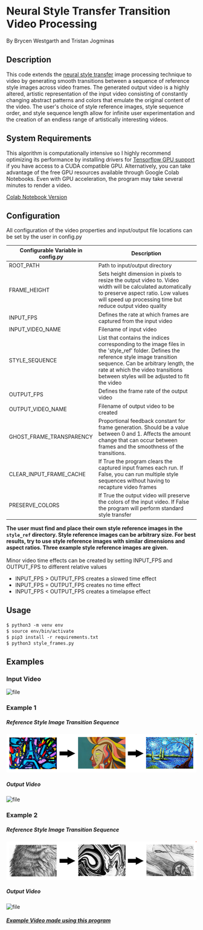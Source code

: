 # Neural Style Transfer Transition Video Processing
By Brycen Westgarth and Tristan Jogminas

## Description
This code extends the [neural style transfer](https://www.tensorflow.org/tutorials/generative/style_transfer) 
image processing technique to video
by generating smooth transitions between a sequence of 
reference style images across video frames. The generated output 
video is a highly altered, artistic representation of the input
video consisting of constantly changing abstract patterns and colors
that emulate the original content of the video. The user's choice
of style reference images, style sequence order, and style sequence
length allow for infinite user experimentation and the creation of 
an endless range of artistically interesting videos.


## System Requirements
This algorithm is computationally intensive so I highly 
recommend optimizing its performance by installing drivers for 
[Tensorflow GPU support](https://www.tensorflow.org/install/gpu)
if you have access to a CUDA compatible GPU. Alternatively, you can
take advantage of the free GPU resources available through Google Colab Notebooks. 
Even with GPU acceleration, the program may take several minutes to render a video. 

[Colab Notebook Version](https://colab.research.google.com/drive/1ZjSvUv0Wqib6khaiqcBvRrI5GeSjFcOV?usp=sharing)

## Configuration
All configuration of the video properties and input/output file
locations can be set by the user in config.py 

Configurable Variable in config.py			         | Description
------------------------|------------
ROOT_PATH     	| Path to input/output directory
FRAME_HEIGHT    | Sets height dimension in pixels to resize the output video to. Video width will be calculated automatically to preserve aspect ratio. Low values will speed up processing time but reduce output video quality 
INPUT_FPS 			    | Defines the rate at which frames are captured from the input video
INPUT_VIDEO_NAME     	| Filename of input video
STYLE_SEQUENCE     	| List that contains the indices corresponding to the image files in the 'style_ref' folder. Defines the reference style image transition sequence. Can be arbitrary length, the rate at which the video transitions between styles will be adjusted to fit the video
OUTPUT_FPS		    | Defines the frame rate of the output video
OUTPUT_VIDEO_NAME   | Filename of output video to be created
GHOST_FRAME_TRANSPARENCY | Proportional feedback constant for frame generation. Should be a value between 0 and 1. Affects the amount change that can occur between frames and the smoothness of the transitions. 
CLEAR_INPUT_FRAME_CACHE  | If True the program clears the captured input frames each run. If False, you can run multiple style sequences without having to recapture video frames
PRESERVE_COLORS      | If True the output video will preserve the colors of the input video. If  False the program will perform standard style transfer

**The user must find and place their own style reference images in the `style_ref` directory. 
 Style reference images can be
arbitrary size. For best results, try to use style reference images with similar dimensions
and aspect ratios. Three example style reference images are given.**<br/>
<br/>
Minor video time effects can be created by setting INPUT_FPS and OUTPUT_FPS to different relative values<br/>
- INPUT_FPS > OUTPUT_FPS creates a slowed time effect
- INPUT_FPS = OUTPUT_FPS creates no time effect
- INPUT_FPS < OUTPUT_FPS creates a timelapse effect


## Usage
```
$ python3 -m venv env
$ source env/bin/activate
$ pip3 install -r requirements.txt
$ python3 style_frames.py
```

## Examples
### Input Video
![file](/examples/reference.gif)
### Example 1
##### Reference Style Image Transition Sequence
![file](/examples/example1_style_sequence.png)
##### Output Video
![file](/examples/example1.gif)
### Example 2
##### Reference Style Image Transition Sequence
![file](/examples/example2_style_sequence.png)
##### Output Video
![file](/examples/example2.gif)

##### [Example Video made using this program](https://youtu.be/vgl83UTciD8) 
